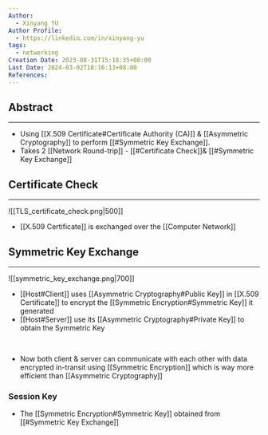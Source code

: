 ```yaml
---
Author:
  - Xinyang YU
Author Profile:
  - https://linkedin.com/in/xinyang-yu
tags:
  - networking
Creation Date: 2023-08-31T15:18:35+08:00
Last Date: 2024-03-02T18:16:13+08:00
References: 
---
```

## Abstract
---
- Using [[X.509 Certificate#Certificate Authority (CA)]] & [[Asymmetric Cryptography]] to perform [[#Symmetric Key Exchange]]. 
- Takes 2 [[Network Round-trip]] - [[#Certificate Check]]& [[#Symmetric Key Exchange]]

## Certificate Check
---
![[TLS_certificate_check.png|500]]
- [[X.509 Certificate]] is exchanged over the [[Computer Network]]


## Symmetric Key Exchange
---
![[symmetric_key_exchange.png|700]]
- [[Host#Client]] uses [[Asymmetric Cryptography#Public Key]] in [[X.509 Certificate]] to encrypt the [[Symmetric Encryption#Symmetric Key]] it generated
- [[Host#Server]] use its [[Asymmetric Cryptography#Private Key]] to obtain the Symmetric Key
</br>

- Now both client & server can communicate with each other with data encrypted in-transit using [[Symmetric Encryption]] which is way more efficient than [[Asymmetric Cryptography]] 

### Session Key
- The [[Symmetric Encryption#Symmetric Key]] obtained from [[#Symmetric Key Exchange]]




